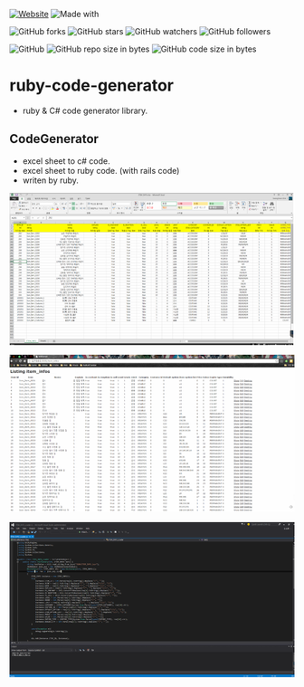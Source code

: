 [![Website](https://img.shields.io/website-up-down-green-red/http/shields.io.svg?label=elky-essay)](https://elky84.github.io)
![Made with](https://img.shields.io/badge/made%20with-Ruby-brightgreen.svg)

![GitHub forks](https://img.shields.io/github/forks/elky84/ruby-code-generator.svg?style=social&label=Fork)
![GitHub stars](https://img.shields.io/github/stars/elky84/ruby-code-generator.svg?style=social&label=Stars)
![GitHub watchers](https://img.shields.io/github/watchers/elky84/ruby-code-generator.svg?style=social&label=Watch)
![GitHub followers](https://img.shields.io/github/followers/elky84.svg?style=social&label=Follow)

![GitHub](https://img.shields.io/github/license/mashape/apistatus.svg)
![GitHub repo size in bytes](https://img.shields.io/github/repo-size/elky84/ruby-code-generator.svg)
![GitHub code size in bytes](https://img.shields.io/github/languages/code-size/elky84/ruby-code-generator.svg)

# ruby-code-generator
* ruby & C# code generator library.

## CodeGenerator
* excel sheet to c# code. 
* excel sheet to ruby code. (with rails code)
* writen by ruby.

![ruby_code_generator_01](./ruby_code_generator_01.png)

![ruby_code_generator_02](./ruby_code_generator_02.png)

![ruby_code_generator_03](./ruby_code_generator_03.png)
